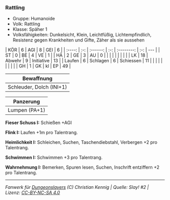 ### Rattling

- Gruppe: Humanoide
- Volk: Rattling
- Klasse: Späher 1
- Volksfähigkeiten: Dunkelsicht, Klein, Leichtfüßig, Lichtempfindlich, Resistenz gegen Krankheiten und Gifte, Zäher als sie aussehen

|  KÖR   |  6  |   AGI    |  8  |    GEI     |  6  |
| :----: | :-: | :------: | :-: | :--------: | :-: | --- |
|   ST   |  0  |    BE    |  4  |     VE     |  1  |
|   HÄ   |  2  |    GE    |  3  |     AU     |  0  |
|        |     |          |     |            |     |     |
|   LK   | 18  |  Abwehr  |  9  | Initiative | 13  |
| Laufen |  6  | Schlagen |  6  | Schiessen  | 11  |
|        |     |          |     |            |     |     |
|   GH   |  1  |    GK    | kl  |     EP     | 49  |

|        Bewaffnung        |
| :----------------------: |
| Schleuder, Dolch (INI+1) |

|   Panzerung   |
| :-----------: |
| Lumpen (PA+1) |

**Fieser Schuss I:** Schießen +AGI

**Flink I:** Laufen +1m pro Talentrang.

**Heimlichkeit I:** Schleichen, Suchen, Taschendiebstahl, Verbergen +2 pro Talentrang.

**Schwimmen I:** Schwimmen +3 pro Talentrang.

**Wahrnehmung I:** Bemerken, Spuren lesen, Suchen, Inschrift entziffern +2 pro Talentrang.

---

_Fanwerk für [Dungeonslayers](https://www.dungeonslayers.net/) (C) Christian Kennig | Quelle: Slay! #2 | Lizenz: [CC-BY-NC-SA 4.0](https://creativecommons.org/licenses/by-nc-sa/4.0/deed.de)_
